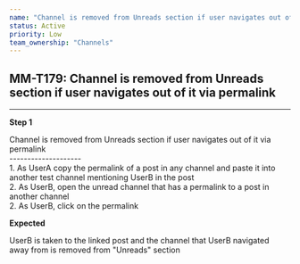 ```yaml
---
name: "Channel is removed from Unreads section if user navigates out of it via permalink"
status: Active
priority: Low
team_ownership: "Channels"
---
```


## MM-T179: Channel is removed from Unreads section if user navigates out of it via permalink

---

**Step 1**

Channel is removed from Unreads section if user navigates out of it via permalink\
\--------------------\
1\. As UserA copy the permalink of a post in any channel and paste it into another test channel mentioning UserB in the post\
2\. As UserB, open the unread channel that has a permalink to a post in another channel\
2\. As UserB, click on the permalink

**Expected**

UserB is taken to the linked post and the channel that UserB navigated away from is removed from "Unreads" section
